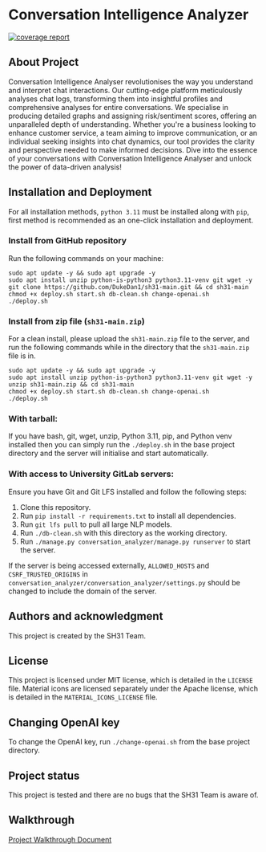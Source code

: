 # Conversation Intelligence Analyzer

[![coverage report](https://stgit.dcs.gla.ac.uk/team-project-h/2023/sh31/sh31-main/badges/main/coverage.svg)](https://stgit.dcs.gla.ac.uk/team-project-h/2023/sh31/sh31-main/-/commits/main) 

## About Project

Conversation Intelligence Analyser revolutionises the way you understand and interpret chat interactions. Our cutting-edge platform meticulously analyses chat logs, transforming them into insightful profiles and comprehensive analyses for entire conversations. We specialise in producing detailed graphs and assigning risk/sentiment scores, offering an unparalleled depth of understanding. Whether you're a business looking to enhance customer service, a team aiming to improve communication, or an individual seeking insights into chat dynamics, our tool provides the clarity and perspective needed to make informed decisions. Dive into the essence of your conversations with Conversation Intelligence Analyser and unlock the power of data-driven analysis!

## Installation and Deployment

For all installation methods, `python 3.11` must be installed along with `pip`, first method is recommended as an one-click installation and deployment.

### Install from GitHub repository
Run the following commands on your machine:
```
sudo apt update -y && sudo apt upgrade -y
sudo apt install unzip python-is-python3 python3.11-venv git wget -y
git clone https://github.com/DukeDan1/sh31-main.git && cd sh31-main
chmod +x deploy.sh start.sh db-clean.sh change-openai.sh
./deploy.sh
```

### Install from zip file (`sh31-main.zip`)
For a clean install, please upload the `sh31-main.zip` file to the server, and run the following commands while in the directory that the `sh31-main.zip` file is in.
```
sudo apt update -y && sudo apt upgrade -y
sudo apt install unzip python-is-python3 python3.11-venv git wget -y
unzip sh31-main.zip && cd sh31-main
chmod +x deploy.sh start.sh db-clean.sh change-openai.sh
./deploy.sh
```

### With tarball:
If you have bash, git, wget, unzip, Python 3.11, pip, and Python venv installed then you can simply run the `./deploy.sh` in the base project directory and the server will initialise and start automatically.

### With access to University GitLab servers:
Ensure you have Git and Git LFS installed and follow the following steps:
  1. Clone this repository.
  1. Run `pip install -r requirements.txt` to install all dependencies.
  1. Run `git lfs pull` to pull all large NLP models.
  1. Run `./db-clean.sh` with this directory as the working directory.
  1. Run `./manage.py conversation_analyzer/manage.py runserver` to start the server.

If the server is being accessed externally, `ALLOWED_HOSTS` and `CSRF_TRUSTED_ORIGINS` in `conversation_analyzer/conversation_analyzer/settings.py` should be changed to include the domain of the server.

## Authors and acknowledgment

This project is created by the SH31 Team.

## License

This project is licensed under MIT license, which is detailed in the `LICENSE` file. Material icons are licensed separately under the Apache license, which is detailed in the `MATERIAL_ICONS_LICENSE` file.

## Changing OpenAI key

To change the OpenAI key, run `./change-openai.sh` from the base project directory.

## Project status

This project is tested and there are no bugs that the SH31 Team is aware of.

## Walkthrough

[Project Walkthrough Document](Walkthrough.md)